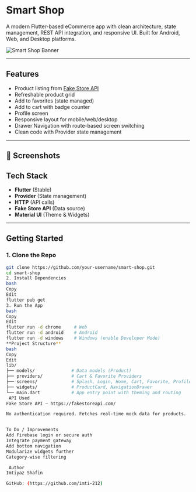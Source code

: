 #  Smart Shop

A modern Flutter-based eCommerce app with clean architecture, state management, REST API integration, and responsive UI. Built for Android, Web, and Desktop platforms.

![Smart Shop Banner](http://localhost:56373/)

---

##  Features

-  Product listing from [Fake Store API](https://fakestoreapi.com/)
-  Refreshable product grid
-  Add to favorites (state managed)
-  Add to cart with badge counter
-  Profile screen
-  Responsive layout for mobile/web/desktop
-  Drawer Navigation with route-based screen switching
-  Clean code with Provider state management

---

## 📸 Screenshots



##  Tech Stack

- **Flutter** (Stable)
- **Provider** (State management)
- **HTTP** (API calls)
- **Fake Store API** (Data source)
- **Material UI** (Theme & Widgets)

---

##  Getting Started

### 1. Clone the Repo
```bash
git clone https://github.com/your-username/smart-shop.git
cd smart-shop
2. Install Dependencies
bash
Copy
Edit
flutter pub get
3. Run the App
bash
Copy
Edit
flutter run -d chrome     # Web
flutter run -d android    # Android
flutter run -d windows    # Windows (enable Developer Mode)
**Project Structure**
bash
Copy
Edit
lib/
├── models/              # Data models (Product)
├── providers/           # Cart & Favorite Providers
├── screens/             # Splash, Login, Home, Cart, Favorite, Profile
├── widgets/             # ProductCard, NavigationDrawer
└── main.dart            # App entry point with theming and routing
 API Used
Fake Store API – https://fakestoreapi.com/

No authentication required. Fetches real-time mock data for products.


To Do / Improvements
Add Firebase login or secure auth
Integrate payment gateway
Add bottom navigation
Modularize widgets further
Category-wise filtering

 Author
Imtiyaz Shafin

GitHub: (https://github.com/imti-212)


